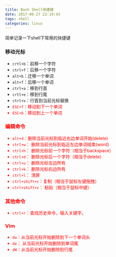 ```yaml
---
title: Bash Shell快捷键
date: 2017-06-27 22:19:43
tags: shell
categories: linux
---
```


简单记录一下shell下常用的快捷键
<!-- more -->
### 移动光标
* `crtl+b`：前移一个字符
* `ctrl+f`：后移一个字符
* `alt+b`：迁移一个单词
* `alt+f`：后移一个单词
* `ctrl+a`：移到行首
* `crtl+e`：移到行尾
* `ctrl+x`：行首到当前光标替换
* <font color=red>`ESC+f`：移动到下一个单词
* <font color=red>`ESC+b`：移动到上一个单词

### 编辑命令
* `alt+d`：删除当前光标到临近右边单词开始(delete)
* `ctrl+w`： 删除当前光标到临近左边单词结束(word)
* `ctrl+h`： 删除光标前一个字符（相当于backspace）
* `ctrl+d`： 删除光标后一个字符（相当于delete）
* <font color=red>`ctrl+u`： 删除光标左边所有
* <font color=red>`ctrl+k`： 删除光标右边所有
* `ctrl+l`： 清屏
* `ctrl+shift+c`：复制（相当于鼠标左键拖拽）
* `ctrl+shift+v`： 粘贴（相当于鼠标中键）

### 其他命令
* `ctrl+r`：查找历史命令，输入关键字。


### Vim
* `dw`：从当前光标开始删除到下一个单词头
* `de`： 从当前光标开始删除到单词尾
* `dW`：从当前光标开始删除到行尾